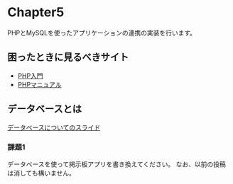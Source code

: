 # Chapter5

PHPとMySQLを使ったアプリケーションの連携の実装を行います。

## 困ったときに見るべきサイト

- [PHP入門](https://www.javadrive.jp/php/)
- [PHPマニュアル](https://www.php.net/manual/ja/index.php)

## データベースとは

[データベースについてのスライド](https://docs.google.com/presentation/d/1yP06dB2DNpq79V-D0jb1avFbeVXqKYhosDGgzUqTfr0/edit#slide=id.g89d8af4848_0_0)

### 課題1

データベースを使って掲示板アプリを書き換えてください。
なお、以前の投稿は消しても構いません。

